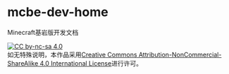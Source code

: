 # mcbe-dev-home

Minecraft基岩版开发文档

[![CC by-nc-sa 4.0][cc-by-nc-sa-image]][cc-by-nc-sa]<br/>
如无特殊说明，本作品采用[Creative Commons Attribution-NonCommercial-ShareAlike 4.0 International License][cc-by-nc-sa]进行许可。

[cc-by-nc-sa]: http://creativecommons.org/licenses/by-nc-sa/4.0/
[cc-by-nc-sa-image]: https://mirrors.creativecommons.org/presskit/buttons/88x31/svg/by-nc-sa.svg
[cc-by-nc-sa-shield]: https://img.shields.io/badge/License-CC%20BY%20NC%20SA%204.0-lightgrey.svg
[issues]: https://github.com/MiemieMethod/bedrock-addon-tutorial/issues
[issues-shield]: https://img.shields.io/github/issues/MiemieMethod/bedrock-addon-tutorial
[contributors]: https://github.com/MiemieMethod/bedrock-addon-tutorial/graphs/contributors
[contributors-shield]: https://img.shields.io/github/contributors-anon/MiemieMethod/bedrock-addon-tutorial
